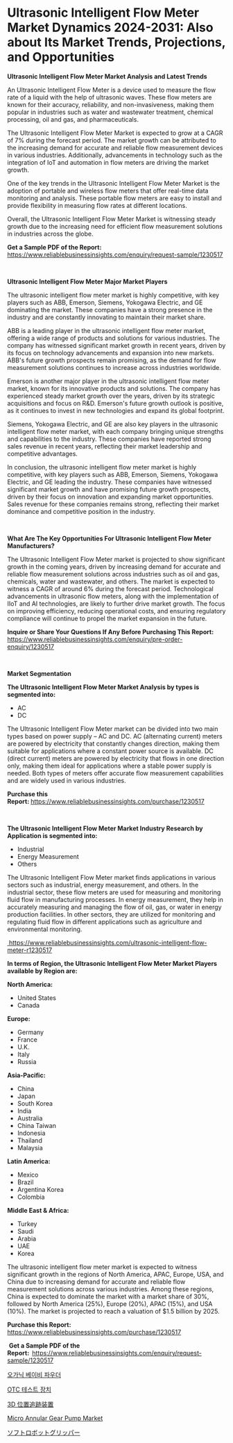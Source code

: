 <p><h1>Ultrasonic Intelligent Flow Meter Market Dynamics 2024-2031: Also about Its Market Trends, Projections, and Opportunities</h1></p><p><strong>Ultrasonic Intelligent Flow Meter Market Analysis and Latest Trends</strong></p>
<p><p>An Ultrasonic Intelligent Flow Meter is a device used to measure the flow rate of a liquid with the help of ultrasonic waves. These flow meters are known for their accuracy, reliability, and non-invasiveness, making them popular in industries such as water and wastewater treatment, chemical processing, oil and gas, and pharmaceuticals.</p><p>The Ultrasonic Intelligent Flow Meter Market is expected to grow at a CAGR of 7% during the forecast period. The market growth can be attributed to the increasing demand for accurate and reliable flow measurement devices in various industries. Additionally, advancements in technology such as the integration of IoT and automation in flow meters are driving the market growth.</p><p>One of the key trends in the Ultrasonic Intelligent Flow Meter Market is the adoption of portable and wireless flow meters that offer real-time data monitoring and analysis. These portable flow meters are easy to install and provide flexibility in measuring flow rates at different locations.</p><p>Overall, the Ultrasonic Intelligent Flow Meter Market is witnessing steady growth due to the increasing need for efficient flow measurement solutions in industries across the globe.</p></p>
<p><strong>Get a Sample PDF of the Report:&nbsp;</strong> <a href="https://www.reliablebusinessinsights.com/enquiry/request-sample/1230517">https://www.reliablebusinessinsights.com/enquiry/request-sample/1230517</a></p>
<p>&nbsp;</p>
<p><strong>Ultrasonic Intelligent Flow Meter Major Market Players</strong></p>
<p><p>The ultrasonic intelligent flow meter market is highly competitive, with key players such as ABB, Emerson, Siemens, Yokogawa Electric, and GE dominating the market. These companies have a strong presence in the industry and are constantly innovating to maintain their market share.</p><p>ABB is a leading player in the ultrasonic intelligent flow meter market, offering a wide range of products and solutions for various industries. The company has witnessed significant market growth in recent years, driven by its focus on technology advancements and expansion into new markets. ABB's future growth prospects remain promising, as the demand for flow measurement solutions continues to increase across industries worldwide.</p><p>Emerson is another major player in the ultrasonic intelligent flow meter market, known for its innovative products and solutions. The company has experienced steady market growth over the years, driven by its strategic acquisitions and focus on R&D. Emerson's future growth outlook is positive, as it continues to invest in new technologies and expand its global footprint.</p><p>Siemens, Yokogawa Electric, and GE are also key players in the ultrasonic intelligent flow meter market, with each company bringing unique strengths and capabilities to the industry. These companies have reported strong sales revenue in recent years, reflecting their market leadership and competitive advantages.</p><p>In conclusion, the ultrasonic intelligent flow meter market is highly competitive, with key players such as ABB, Emerson, Siemens, Yokogawa Electric, and GE leading the industry. These companies have witnessed significant market growth and have promising future growth prospects, driven by their focus on innovation and expanding market opportunities. Sales revenue for these companies remains strong, reflecting their market dominance and competitive position in the industry.</p></p>
<p>&nbsp;</p>
<p><strong>What Are The Key Opportunities For Ultrasonic Intelligent Flow Meter Manufacturers?</strong></p>
<p><p>The Ultrasonic Intelligent Flow Meter market is projected to show significant growth in the coming years, driven by increasing demand for accurate and reliable flow measurement solutions across industries such as oil and gas, chemicals, water and wastewater, and others. The market is expected to witness a CAGR of around 6% during the forecast period. Technological advancements in ultrasonic flow meters, along with the implementation of IIoT and AI technologies, are likely to further drive market growth. The focus on improving efficiency, reducing operational costs, and ensuring regulatory compliance will continue to propel the market expansion in the future.</p></p>
<p><strong>Inquire or Share Your Questions If Any Before Purchasing This Report:</strong> <a href="https://www.reliablebusinessinsights.com/enquiry/pre-order-enquiry/1230517">https://www.reliablebusinessinsights.com/enquiry/pre-order-enquiry/1230517</a></p>
<p>&nbsp;</p>
<p><strong>Market Segmentation</strong></p>
<p><strong>The Ultrasonic Intelligent Flow Meter Market Analysis by types is segmented into:</strong></p>
<p><ul><li>AC</li><li>DC</li></ul></p>
<p><p>The Ultrasonic Intelligent Flow Meter market can be divided into two main types based on power supply – AC and DC. AC (alternating current) meters are powered by electricity that constantly changes direction, making them suitable for applications where a constant power source is available. DC (direct current) meters are powered by electricity that flows in one direction only, making them ideal for applications where a stable power supply is needed. Both types of meters offer accurate flow measurement capabilities and are widely used in various industries.</p></p>
<p><strong>Purchase this Report:&nbsp;</strong><a href="https://www.reliablebusinessinsights.com/purchase/1230517">https://www.reliablebusinessinsights.com/purchase/1230517</a></p>
<p>&nbsp;</p>
<p><strong>The Ultrasonic Intelligent Flow Meter Market Industry Research by Application is segmented into:</strong></p>
<p><ul><li>Industrial</li><li>Energy Measurement</li><li>Others</li></ul></p>
<p><p>The Ultrasonic Intelligent Flow Meter market finds applications in various sectors such as industrial, energy measurement, and others. In the industrial sector, these flow meters are used for measuring and monitoring fluid flow in manufacturing processes. In energy measurement, they help in accurately measuring and managing the flow of oil, gas, or water in energy production facilities. In other sectors, they are utilized for monitoring and regulating fluid flow in different applications such as agriculture and environmental monitoring.</p></p>
<p><a href="https://www.reliablebusinessinsights.com/ultrasonic-intelligent-flow-meter-r1230517">&nbsp;https://www.reliablebusinessinsights.com/ultrasonic-intelligent-flow-meter-r1230517</a></p>
<p><strong>In terms of Region, the Ultrasonic Intelligent Flow Meter Market Players available by Region are:</strong></p>
<p>
    <p> <strong> North America: </strong>
        <ul>
            <li>United States</li>
            <li>Canada</li>
        </ul>
        </p> 
    <p> <strong> Europe: </strong>
        <ul>
            <li>Germany</li>
            <li>France</li>
            <li>U.K.</li>
            <li>Italy</li>
            <li>Russia</li>
        </ul>
        </p> 
    <p> <strong> Asia-Pacific: </strong>
        <ul>
            <li>China</li>
            <li>Japan</li>
            <li>South Korea</li>
            <li>India</li>
            <li>Australia</li>
            <li>China Taiwan</li>
            <li>Indonesia</li>
            <li>Thailand</li>
            <li>Malaysia</li>
        </ul>
        </p> 
    <p> <strong> Latin America: </strong>
        <ul>
            <li>Mexico</li>
            <li>Brazil</li>
            <li>Argentina Korea</li>
            <li>Colombia</li>
        </ul>
        </p> 
    <p> <strong> Middle East & Africa: </strong>
        <ul>
            <li>Turkey</li>
            <li>Saudi</li>
            <li>Arabia</li>
            <li>UAE</li>
            <li>Korea</li>
        </ul>
    </p>
    </p>
<p><p>The ultrasonic intelligent flow meter market is expected to witness significant growth in the regions of North America, APAC, Europe, USA, and China due to increasing demand for accurate and reliable flow measurement solutions across various industries. Among these regions, China is expected to dominate the market with a market share of 30%, followed by North America (25%), Europe (20%), APAC (15%), and USA (10%). The market is projected to reach a valuation of $1.5 billion by 2025.</p></p>
<p><strong>Purchase this Report: </strong><a href="https://www.reliablebusinessinsights.com/purchase/1230517">https://www.reliablebusinessinsights.com/purchase/1230517</a></p>
<p>&nbsp;<strong>Get a Sample PDF of the Report:&nbsp;&nbsp;</strong><a href="https://www.reliablebusinessinsights.com/enquiry/request-sample/1230517">https://www.reliablebusinessinsights.com/enquiry/request-sample/1230517</a></p>
<p><strong></strong></p>
<p><p><a href="https://github.com/xvz497517413/Market-Research-Report-List-2/blob/main/9462621175756.md">오가닉 베이비 파우더</a></p><p><a href="https://github.com/vskv4779xr1/Market-Research-Report-List-2/blob/main/2025813175757.md">OTC 테스트 장치</a></p><p><a href="https://github.com/mathieurico66/Market-Research-Report-List-2/blob/main/4543438163333.md">3D 位置追跡装置</a></p><p><a href="https://github.com/liliskanaya73/Market-Research-Report-List-1/blob/main/micro-annular-gear-pump-market.md">Micro Annular Gear Pump Market</a></p><p><a href="https://github.com/ycmtqqhvk3273/Market-Research-Report-List-2/blob/main/1673990163332.md">ソフトロボットグリッパー</a></p></p>